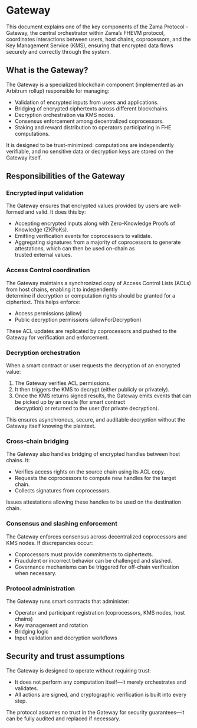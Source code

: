 # Gateway

This document explains one of the key components of the Zama Protocol - Gateway, the central orchestrator within Zama’s
FHEVM protocol, coordinates interactions between users, host chains, coprocessors, and the Key Management Service (KMS),
ensuring that encrypted data flows securely and correctly through the system.

## What is the Gateway?

The Gateway is a specialized blockchain component (implemented as an Arbitrum rollup) responsible for managing:

- Validation of encrypted inputs from users and applications.
- Bridging of encrypted ciphertexts across different blockchains.
- Decryption orchestration via KMS nodes.
- Consensus enforcement among decentralized coprocessors.
- Staking and reward distribution to operators participating in FHE computations.

It is designed to be trust-minimized: computations are independently verifiable, and no sensitive data or decryption
keys are stored on the Gateway itself.

## Responsibilities of the Gateway

### Encrypted input validation

The Gateway ensures that encrypted values provided by users are well-formed and valid. It does this by:

- Accepting encrypted inputs along with Zero-Knowledge Proofs of Knowledge (ZKPoKs).
- Emitting verification events for coprocessors to validate.
- Aggregating signatures from a majority of coprocessors to generate attestations, which can then be used on-chain as\
  trusted external values.

### Access Control coordination

The Gateway maintains a synchronized copy of Access Control Lists (ACLs) from host chains, enabling it to independently\
determine if decryption or computation rights should be granted for a ciphertext. This helps enforce:

- Access permissions (allow)
- Public decryption permissions (allowForDecryption)

These ACL updates are replicated by coprocessors and pushed to the Gateway for verification and enforcement.

### Decryption orchestration

When a smart contract or user requests the decryption of an encrypted value:

1. The Gateway verifies ACL permissions.
2. It then triggers the KMS to decrypt (either publicly or privately).
3. Once the KMS returns signed results, the Gateway emits events that can be picked up by an oracle (for smart contract\
   decryption) or returned to the user (for private decryption).

This ensures asynchronous, secure, and auditable decryption without the Gateway itself knowing the plaintext.

### Cross-chain bridging

The Gateway also handles bridging of encrypted handles between host chains. It:

- Verifies access rights on the source chain using its ACL copy.
- Requests the coprocessors to compute new handles for the target chain.
- Collects signatures from coprocessors.

Issues attestations allowing these handles to be used on the destination chain.

### Consensus and slashing enforcement

The Gateway enforces consensus across decentralized coprocessors and KMS nodes. If discrepancies occur:

- Coprocessors must provide commitments to ciphertexts.
- Fraudulent or incorrect behavior can be challenged and slashed.
- Governance mechanisms can be triggered for off-chain verification when necessary.

### Protocol administration

The Gateway runs smart contracts that administer:

- Operator and participant registration (coprocessors, KMS nodes, host chains)
- Key management and rotation
- Bridging logic
- Input validation and decryption workflows

## Security and trust assumptions

The Gateway is designed to operate without requiring trust:

- It does not perform any computation itself—it merely orchestrates and validates.
- All actions are signed, and cryptographic verification is built into every step.

The protocol assumes no trust in the Gateway for security guarantees—it can be fully audited and replaced if necessary.
